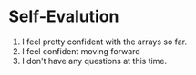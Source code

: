 # Self-Evalution
1. I feel pretty confident with the arrays so far.  
1. I feel confident moving forward
1. I don't have any questions at this time.
